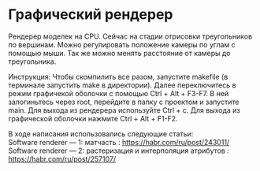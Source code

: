 # Графический рендерер   

Рендерер моделек на CPU. Сейчас на стадии отрисовки треугольников по вершинам. Можно регулировать положение камеры по углам с помощью мыши. Так же можно менять расстояние от камеры до треугольника.   

Инструкция: Чтобы скомпилить все разом, запустите makefile (в терминале запустить make в директории). Далее переключитесь в режим графичекой оболочки с помощью Ctrl + Alt + F3-F7. В ней залогиньтесь через root, перейдите в папку с проектом и запустите main. Для выхода из рендерера используйте Ctrl + c. Для выхода из графической оболочки нажмите Ctrl + Alt + F1-F2.   

В ходе написания использовались следующие статьи:   
Software renderer — 1: матчасть : https://habr.com/ru/post/243011/   
Software renderer — 2: растеризация и интерполяция атрибутов : https://habr.com/ru/post/257107/   
